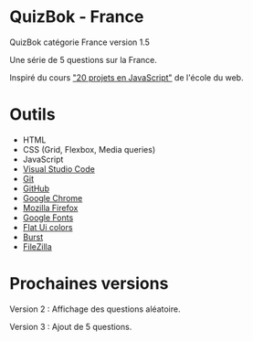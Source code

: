 # QuizBok - France

QuizBok catégorie France version 1.5

Une série de 5 questions sur la France.

Inspiré du cours ["20 projets en JavaScript"](https://www.ecole-du-web.net/p/20-projets-en-javascript) de l'école du web.

# Outils

* HTML
* CSS (Grid, Flexbox, Media queries)
* JavaScript
* [Visual Studio Code](https://code.visualstudio.com/)
* [Git](https://git-scm.com/)
* [GitHub](https://github.com)
* [Google Chrome](https://www.google.fr/chrome)
* [Mozilla Firefox](https://www.mozilla.org/fr/firefox/new/)
* [Google Fonts](https://fonts.google.com/)
* [Flat Ui colors](https://flatuicolors.com/)
* [Burst](https://burst.shopify.com/)
* [FileZilla](https://filezilla-project.org/)

# Prochaines versions

Version 2 : Affichage des questions aléatoire.

Version 3 : Ajout de 5 questions.
